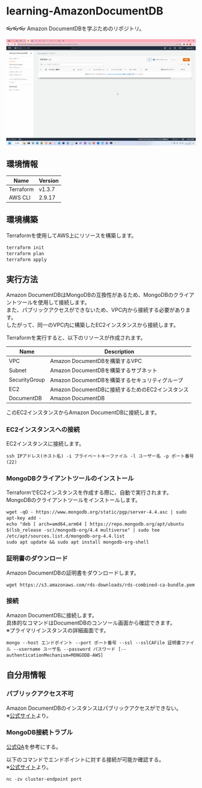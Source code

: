 # learning-AmazonDocumentDB

👓👓👓 Amazon DocumentDBを学ぶためのリポジトリ。  

![成果物](./docs/img/fruit.gif)  

## 環境情報

| Name | Version |
| --- | --- |
| Terraform | v1.3.7 |
| AWS CLI | 2.9.17 |

## 環境構築

Terraformを使用してAWS上にリソースを構築します。  

```shell
terraform init
terraform plan
terraform apply
```

## 実行方法

Amazon DocumentDBはMongoDBの互換性があるため、MongoDBのクライアントツールを使用して接続します。  
また、パブリックアクセスができないため、VPC内から接続する必要があります。  
したがって、同一のVPC内に構築したEC2インスタンスから接続します。  

Terraformを実行すると、以下のリソースが作成されます。  

| Name | Description |
| --- | --- |
| VPC | Amazon DocumentDBを構築するVPC |
| Subnet | Amazon DocumentDBを構築するサブネット |
| SecurityGroup | Amazon DocumentDBを構築するセキュリティグループ |
| EC2 | Amazon DocumentDBに接続するためのEC2インスタンス |
| DocumentDB | Amazon DocumentDB |

このEC2インスタンスからAmazon DocumentDBに接続します。  

### EC2インスタンスへの接続

EC2インスタンスに接続します。  

```shell
ssh IPアドレス(ホスト名) -i プライベートキーファイル -l ユーザー名 -p ポート番号(22)
```

### MongoDBクライアントツールのインストール

TerraformでEC2インスタンスを作成する際に、自動で実行されます。  
MongoDBのクライアントツールをインストールします。  

```shell
wget -qO - https://www.mongodb.org/static/pgp/server-4.4.asc | sudo apt-key add -
echo "deb [ arch=amd64,arm64 ] https://repo.mongodb.org/apt/ubuntu $(lsb_release -sc)/mongodb-org/4.4 multiverse" | sudo tee /etc/apt/sources.list.d/mongodb-org-4.4.list
sudo apt update && sudo apt install mongodb-org-shell
```

### 証明書のダウンロード

Amazon DocumentDBの証明書をダウンロードします。  

```shell
wget https://s3.amazonaws.com/rds-downloads/rds-combined-ca-bundle.pem
```

### 接続

Amazon DocumentDBに接続します。  
具体的なコマンドはDocumentDBのコンソール画面から確認できます。  
※プライマリインスタンスの詳細画面です。  

```shell
mongo --host エンドポイント --port ポート番号 --ssl --sslCAFile 証明書ファイル --username ユーザ名 --password パスワード [--authenticationMechanism=MONGODB-AWS]
```

## 自分用情報

### パブリックアクセス不可

Amazon DocumentDBのインスタンスはパブリックアクセスができない。  
※[公式サイト](https://aws.amazon.com/jp/premiumsupport/knowledge-center/documentdb-cannot-connect/)より。  

### MongoDB接続トラブル

[公式QA](https://docs.aws.amazon.com/ja_jp/documentdb/latest/developerguide/troubleshooting.connecting.html)を参考にする。  

以下のコマンドでエンドポイントに対する接続が可能か確認する。  
※[公式サイト](https://docs.aws.amazon.com/ja_jp/documentdb/latest/developerguide/troubleshooting.connecting.html)より。  

```shell
nc -zv cluster-endpoint port
```
